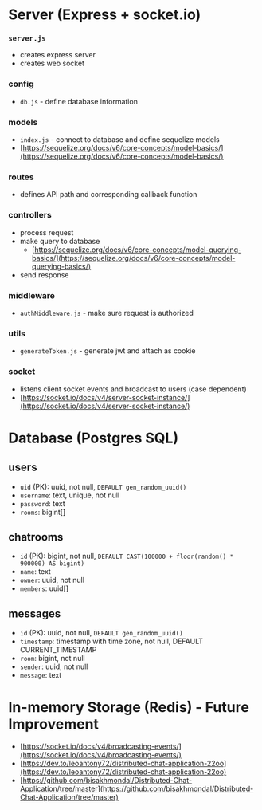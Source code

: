 # Server (Express + socket.io)

### `server.js`

- creates express server
- creates web socket

### config

- `db.js` - define database information

### models

- `index.js` - connect to database and define sequelize models
- [https://sequelize.org/docs/v6/core-concepts/model-basics/](https://sequelize.org/docs/v6/core-concepts/model-basics/)

### routes

- defines API path and corresponding callback function

### controllers

- process request
- make query to database
    - [https://sequelize.org/docs/v6/core-concepts/model-querying-basics/](https://sequelize.org/docs/v6/core-concepts/model-querying-basics/)
- send response

### middleware

- `authMiddleware.js` - make sure request is authorized

### utils

- `generateToken.js` - generate jwt and attach as cookie

### socket

- listens client socket events and broadcast to users (case dependent)
- [https://socket.io/docs/v4/server-socket-instance/](https://socket.io/docs/v4/server-socket-instance/)


# Database (Postgres SQL)

## users

- `uid` (PK): uuid, not null, `DEFAULT gen_random_uuid()`
- `username`: text, unique, not null
- `password`: text
- `rooms`: bigint[]

## chatrooms

- `id` (PK): bigint, not null, `DEFAULT CAST(100000 + floor(random() * 900000) AS bigint)`
- `name`: text
- `owner`: uuid, not null
- `members`: uuid[]

## messages

- `id` (PK): uuid, not null, `DEFAULT gen_random_uuid()`
- `timestamp`: timestamp with time zone, not null, DEFAULT CURRENT_TIMESTAMP
- `room`: bigint, not null
- `sender`: uuid, not null
- `message`: text

# In-memory Storage (Redis) - Future Improvement

- [https://socket.io/docs/v4/broadcasting-events/](https://socket.io/docs/v4/broadcasting-events/)
- [https://dev.to/leoantony72/distributed-chat-application-22oo](https://dev.to/leoantony72/distributed-chat-application-22oo)
- [https://github.com/bisakhmondal/Distributed-Chat-Application/tree/master](https://github.com/bisakhmondal/Distributed-Chat-Application/tree/master)